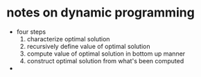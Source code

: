 
# notes on dynamic programming
- four steps 
    1. characterize optimal solution
    2. recursively define value of optimal solution
    3. compute value of optimal solution in bottom up manner
    4. construct optimal solution from what's been computed
- 